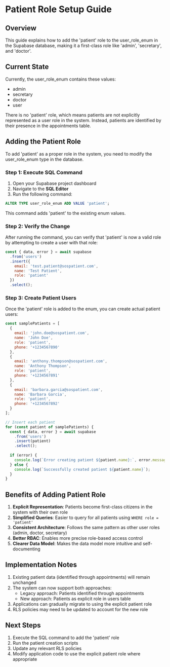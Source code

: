 # Patient Role Setup Guide

## Overview

This guide explains how to add the 'patient' role to the user_role_enum in the Supabase database, making it a first-class role like 'admin', 'secretary', and 'doctor'.

## Current State

Currently, the user_role_enum contains these values:
- admin
- secretary
- doctor
- user

There is no 'patient' role, which means patients are not explicitly represented as a user role in the system. Instead, patients are identified by their presence in the appointments table.

## Adding the Patient Role

To add 'patient' as a proper role in the system, you need to modify the user_role_enum type in the database.

### Step 1: Execute SQL Command

1. Open your Supabase project dashboard
2. Navigate to the **SQL Editor**
3. Run the following command:

```sql
ALTER TYPE user_role_enum ADD VALUE 'patient';
```

This command adds 'patient' to the existing enum values.

### Step 2: Verify the Change

After running the command, you can verify that 'patient' is now a valid role by attempting to create a user with that role:

```javascript
const { data, error } = await supabase
  .from('users')
  .insert({
    email: 'test.patient@sospatient.com',
    name: 'Test Patient',
    role: 'patient'
  })
  .select();
```

### Step 3: Create Patient Users

Once the 'patient' role is added to the enum, you can create actual patient users:

```javascript
const samplePatients = [
  {
    email: 'john.doe@sospatient.com',
    name: 'John Doe',
    role: 'patient',
    phone: '+1234567890'
  },
  {
    email: 'anthony.thompson@sospatient.com',
    name: 'Anthony Thompson',
    role: 'patient',
    phone: '+1234567891'
  },
  {
    email: 'barbara.garcia@sospatient.com',
    name: 'Barbara Garcia',
    role: 'patient',
    phone: '+1234567892'
  }
];

// Insert each patient
for (const patient of samplePatients) {
  const { data, error } = await supabase
    .from('users')
    .insert(patient)
    .select();
    
  if (error) {
    console.log(`Error creating patient ${patient.name}:`, error.message);
  } else {
    console.log(`Successfully created patient ${patient.name}`);
  }
}
```

## Benefits of Adding Patient Role

1. **Explicit Representation**: Patients become first-class citizens in the system with their own role
2. **Simplified Queries**: Easier to query for all patients using `WHERE role = 'patient'`
3. **Consistent Architecture**: Follows the same pattern as other user roles (admin, doctor, secretary)
4. **Better RBAC**: Enables more precise role-based access control
5. **Clearer Data Model**: Makes the data model more intuitive and self-documenting

## Implementation Notes

1. Existing patient data (identified through appointments) will remain unchanged
2. The system can now support both approaches:
   - Legacy approach: Patients identified through appointments
   - New approach: Patients as explicit role in users table
3. Applications can gradually migrate to using the explicit patient role
4. RLS policies may need to be updated to account for the new role

## Next Steps

1. Execute the SQL command to add the 'patient' role
2. Run the patient creation scripts
3. Update any relevant RLS policies
4. Modify application code to use the explicit patient role where appropriate